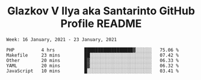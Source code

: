 <h1 align="center">Glazkov V Ilya aka Santarinto GitHub Profile README</h1>

<!--START_SECTION:waka-->
```text
Week: 16 January, 2021 - 23 January, 2021

PHP          4 hrs           ██████████████████▓░░░░░░   75.06 % 
Makefile     23 mins         ██░░░░░░░░░░░░░░░░░░░░░░░   07.42 % 
Other        20 mins         █▓░░░░░░░░░░░░░░░░░░░░░░░   06.33 % 
YAML         20 mins         █▓░░░░░░░░░░░░░░░░░░░░░░░   06.32 % 
JavaScript   10 mins         █░░░░░░░░░░░░░░░░░░░░░░░░   03.41 % 
```
<!--END_SECTION:waka-->